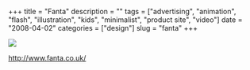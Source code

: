 +++
title = "Fanta"
description = ""
tags = ["advertising", "animation", "flash", "illustration", "kids", "minimalist", "product site", "video"]
date = "2008-04-02"
categories = ["design"]
slug = "fanta"
+++


 

  <div id="screens-thumbs" class="clearfix">
    <div class="txt-center" id="design-submission"><a href="http://www.fanta.co.uk/"><img id='bluga-thumbnail-1168' class='bluga-thumbnail large' src='//media.konigi.com/bluga/
wt47f41bf717abe.jpg'/></a></div>  
  </div>   
<p><a href="http://www.fanta.co.uk/">http://www.fanta.co.uk/</a></p>




